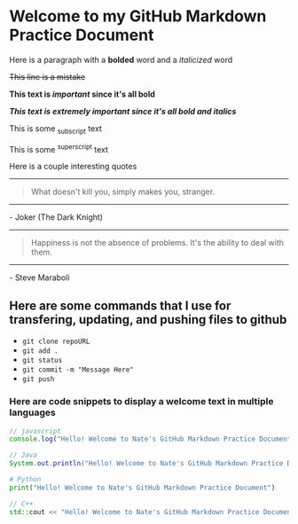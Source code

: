 # Welcome to my GitHub Markdown Practice Document

Here is a paragraph with a **bolded** word and a _italicized_ word

~~This line is a mistake~~

**This text is _important_ since it's all bold**

***This text is extremely important since it's all bold and italics***

This is some <sub>subscript</sub> text

This is some <sup>superscript</sup> text

Here is a couple interesting quotes

---
> What doesn't kill you, simply makes you, stranger.
---
<p>- Joker (The Dark Knight)</p>

---
> Happiness is not the absence of problems. It's the ability to deal with them.
---
<p>- Steve Maraboli</p>


<h2>Here are some commands that I use for transfering, updating, and pushing files to github</h2>

- `git clone repoURL`
- `git add .`
- `git status`
- `git commit -m "Message Here"`
- `git push`

<h3>Here are code snippets to display a welcome text in multiple languages</h3>

```javascript
// javascript
console.log("Hello! Welcome to Nate's GitHub Markdown Practice Document");
```

```java
// Java
System.out.println("Hello! Welcome to Nate's GitHub Markdown Practice Document");
```

```python
# Python
print("Hello! Welcome to Nate's GitHub Markdown Practice Document")
```

```cpp
// C++
std::cout << "Hello! Welcome to Nate's GitHub Markdown Practice Document" << std::endl;
```

